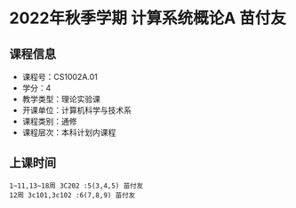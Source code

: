 # 2022年秋季学期 计算系统概论A 苗付友






## 课程信息

- 课程号：CS1002A.01
- 学分：4
- 教学类型：理论实验课
- 开课单位：计算机科学与技术系
- 课程类别：通修
- 课程层次：本科计划内课程

## 上课时间

```
1~11,13~18周 3C202 :5(3,4,5) 苗付友
12周 3c101,3c102 :6(7,8,9) 苗付友
```

